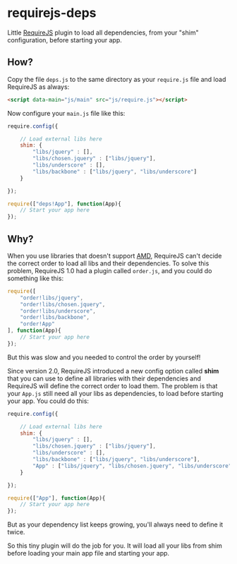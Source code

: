 requirejs-deps
==============

Little [RequireJS](https://github.com/jrburke/requirejs/) plugin to load all dependencies, from your "shim" configuration, before starting your app.

## How?

Copy the file `deps.js` to the same directory as your `require.js` file and load RequireJS as always:

```html
<script data-main="js/main" src="js/require.js"></script>
```

Now configure your `main.js` file like this:

```javascript
require.config({

	// Load external libs here
	shim: {
		"libs/jquery" : [],
		"libs/chosen.jquery" : ["libs/jquery"],
		"libs/underscore" : [],
		"libs/backbone" : ["libs/jquery", "libs/underscore"]
	}

});

require(["deps!App"], function(App){
	// Start your app here
});
```

## Why?

When you use libraries that doesn't support [AMD](https://github.com/amdjs/amdjs-api/wiki/AMD), RequireJS can't decide the correct order to load all libs and their dependencies. To solve this problem, RequireJS 1.0 had a plugin called `order.js`, and you could do something like this:

```javascript
require([
	"order!libs/jquery",
	"order!libs/chosen.jquery",
	"order!libs/underscore",
	"order!libs/backbone",
	"order!App"
], function(App){
	// Start your app here
});
```

But this was slow and you needed to control the order by yourself!

Since version 2.0, RequireJS introduced a new config option called **shim** that you can use to define all libraries with their dependencies and RequireJS will define the correct order to load them. The problem is that your `App.js` still need all your libs as dependencies, to load before starting your app. You could do this:

```javascript
require.config({

	// Load external libs here
	shim: {
		"libs/jquery" : [],
		"libs/chosen.jquery" : ["libs/jquery"],
		"libs/underscore" : [],
		"libs/backbone" : ["libs/jquery", "libs/underscore"],
		"App" : ["libs/jquery", "libs/chosen.jquery", "libs/underscore", "libs/backbone"]
	}

});

require(["App"], function(App){
	// Start your app here
});
```

But as your dependency list keeps growing, you'll always need to define it twice.

So this tiny plugin will do the job for you. It will load all your libs from shim before loading your main app file and starting your app.
